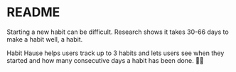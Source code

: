 # README

Starting a new habit can be difficult. Research shows it takes 30-66 days to make a habit well, a habit. 

Habit Hause helps users track up to 3 habits and lets users see when they started and how many consecutive days a habit has been done.
🥕🐰 